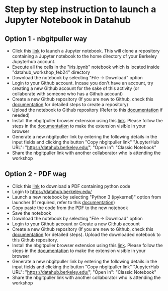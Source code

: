 # Step by step instruction to launch a Jupyter Notebook in Datahub

## Option 1 - nbgitpuller way
 
- Click this [link](https://datahub.berkeley.edu/hub/user-redirect/git-pull?repo=https%3A%2F%2Fgithub.com%2Fds-modules%2FDatahub-Workshop&branch=main&urlpath=tree%2FDatahub-Workshop%2Firis.ipynb) to launch a Jupyter notebook. This will clone a repository containing a Jupyter notebook to the home directory of your Berkeley Jupyterhub account.
- Execute all the cells in the "iris.ipynb" notebook which is located inside "datahub_workshop_feb24" directory
- Download the notebook by selecting "File -> Download" option
- Login to your Github account. Incase you don't have an account, try creating a new Github account for the sake of this activity (or collaborate with someone who has a Github account)
- Create a new Github repository (If you are new to Github, check this [documentation](https://docs.github.com/en/repositories/creating-and-managing-repositories/quickstart-for-repositories) for detailed steps to create a repository) 
- Upload the notebook to Github repository (Refer to this [documentation](https://ds-modules.github.io/curriculum-guide/workflow/pushing-to-github.html?highlight=upload#using-the-web-interface) if needed)
- Install the nbgitpuller browser extension using this [link](https://chromewebstore.google.com/detail/datahub-link-generator/lnaihiajhgbdabdnghflmjnamjkojpke?hl=en&authuser=1). Please follow the steps in the [documentation](https://ds-modules.github.io/curriculum-guide/workflow/distributing-notebooks.html?highlight=nbgitpuller#nbgitpuller-plugin) to make the extension visible in your browser
- Generate a new nbgitpuller link by entering the following details in the input fields and clicking the button "Copy nbgitpuller link"
"JupyterHub URL": "https://datahub.berkeley.edu/", 
"Open In": "Classic Notebook"
- Share the nbgitpuller link with another collaborator who is attending the workshop


## Option 2 - PDF wag

- Click this [link](https://drive.google.com/drive/u/1/folders/12qOYTF3JELjBuofxsC4ktLBZFt2GD1TG) to download a PDF containing python code
- Login to https://datahub.berkeley.edu/
- Launch a new notebook by selecting "Python 3 (ipykernel)" option from launcher (If required, refer to this [documentation](https://ds-modules.github.io/curriculum-guide/workflow/creating-notebooks.html?highlight=notebook#create-a-blank-notebook))
- Copy paste the code from the PDF to the new notebook
- Save the notebook
- Download the notebook by selecting "File -> Download" option
- Login to your Github account or Create a new Github account
- Create a new Github repository (If you are new to Github, check this [documentation](https://docs.github.com/en/repositories/creating-and-managing-repositories/quickstart-for-repositories) for detailed steps). Upload the downloaded notebook to this Github repository.
- Install the nbgitpuller browser extension using this [link](https://chromewebstore.google.com/detail/datahub-link-generator/lnaihiajhgbdabdnghflmjnamjkojpke?hl=en&authuser=1). Please follow the steps in the [documentation](https://ds-modules.github.io/curriculum-guide/workflow/distributing-notebooks.html?highlight=nbgitpuller#nbgitpuller-plugin) to make the extension visible in your browser
- Generate a new nbgitpuller link by entering the following details in the input fields and clicking the button "Copy nbgitpuller link"
"JupyterHub URL": "https://datahub.berkeley.edu/", 
"Open In": "Classic Notebook"
- Share the nbgitpuller link with another collaborator who is attending the workshop


